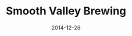 ---
date: 2014-12-26

title: Smooth Valley Brewing

summary: Making better Swiss beer, twenty liters at a time.

image_preview: 
image: smoothvalley_tja.jpg

tags: 
  - personal

external_link: https://smoothvalley.ch

math: false

---